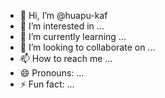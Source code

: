 - 👋 Hi, I’m @huapu-kaf
- 👀 I’m interested in ...
- 🌱 I’m currently learning ...
- 💞️ I’m looking to collaborate on ...
- 📫 How to reach me ...
- 😄 Pronouns: ...
- ⚡ Fun fact: ...

<!---
huapu-kaf/huapu-kaf is a ✨ special ✨ repository because its `README.md` (this file) appears on your GitHub profile.
You can click the Preview link to take a look at your changes.
--->
